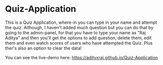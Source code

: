# Quiz-Application
This is a Quiz Application, where-in you can type in your name and attempt the quiz. Although, I haven't added much question but you can do that by going to the admin-panel, for that you have to type your name as "Raj Aditya" and then you'll get the options to add question, delete them, edit them and even watch scores of users who have attempted the Quiz. Plus ther's also an option to clear the data!

You can see the live-demo here: https://adityxraj.github.io/Quiz-Application
